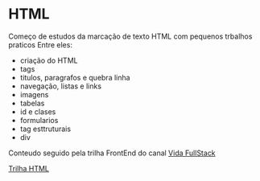 # HTML
Começo de estudos da marcação de texto HTML com pequenos trbalhos praticos
Entre eles:
* criação do HTML
* tags
* titulos, paragrafos e quebra linha
* navegação, listas e links
* imagens
* tabelas
* id e clases
* formularios
* tag esttruturais
* div

Conteudo seguido pela trilha FrontEnd do canal [Vida FullStack](https://www.youtube.com/channel/UCbxACVU7yctKqRfA8-5cFOA)

[Trilha HTML](https://www.youtube.com/playlist?list=PLMy95_4XE08M1j5FoteDNwkKL6NedXrKR)
